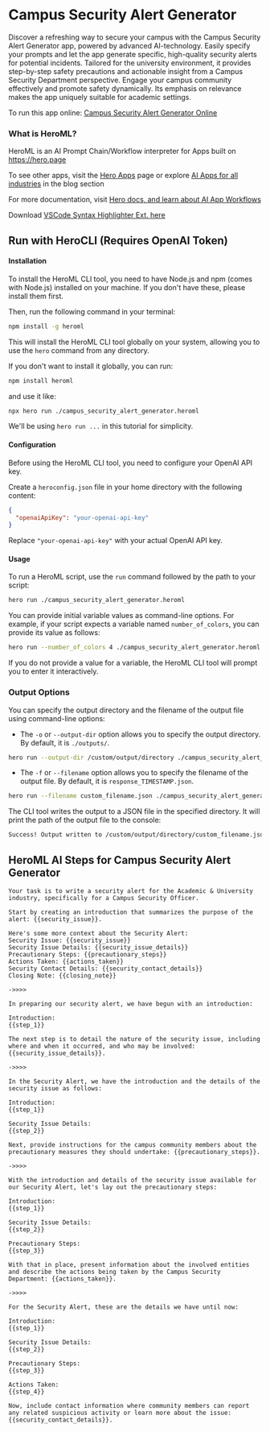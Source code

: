 # Campus Security Alert Generator

Discover a refreshing way to secure your campus with the Campus Security Alert Generator app, powered by advanced AI-technology. Easily specify your prompts and let the app generate specific, high-quality security alerts for potential incidents. Tailored for the university environment, it provides step-by-step safety precautions and actionable insight from a Campus Security Department perspective. Engage your campus community effectively and promote safety dynamically. Its emphasis on relevance makes the app uniquely suitable for academic settings.

To run this app online: [Campus Security Alert Generator Online](https://hero.page/app/campus-security-alert-generator-ai-powered-university-security-alerts/ZqQKpn7c8uHi05bfGTv5)

### What is HeroML?
HeroML is an AI Prompt Chain/Workflow interpreter for Apps built on https://hero.page 

To see other apps, visit the [Hero Apps](https://hero.page/apps) page or explore [AI Apps for all industries](https://hero.page/blog) in the blog section

For more documentation, visit [Hero docs, and learn about AI App Workflows](https://hero.page/tutorials/introduction-to-heroml)

Download [VSCode Syntax Highlighter Ext. here](https://marketplace.visualstudio.com/items?itemName=hero-page.heroml)

## Run with HeroCLI (Requires OpenAI Token)

#### Installation

To install the HeroML CLI tool, you need to have Node.js and npm (comes with Node.js) installed on your machine. If you don't have these, please install them first. 

Then, run the following command in your terminal:

```bash
npm install -g heroml
```

This will install the HeroML CLI tool globally on your system, allowing you to use the `hero` command from any directory.

If you don't want to install it globally, you can run:

```bash
npm install heroml
```

and use it like:

```bash
npx hero run ./campus_security_alert_generator.heroml
```

We'll be using `hero run ...` in this tutorial for simplicity.

#### Configuration

Before using the HeroML CLI tool, you need to configure your OpenAI API key. 

Create a `heroconfig.json` file in your home directory with the following content:

```json
{
  "openaiApiKey": "your-openai-api-key"
}
```

Replace `"your-openai-api-key"` with your actual OpenAI API key.

#### Usage

To run a HeroML script, use the `run` command followed by the path to your script:

```bash
hero run ./campus_security_alert_generator.heroml
```

You can provide initial variable values as command-line options. For example, if your script expects a variable named `number_of_colors`, you can provide its value as follows:

```bash
hero run --number_of_colors 4 ./campus_security_alert_generator.heroml
```

If you do not provide a value for a variable, the HeroML CLI tool will prompt you to enter it interactively.

### Output Options

You can specify the output directory and the filename of the output file using command-line options:

- The `-o` or `--output-dir` option allows you to specify the output directory. By default, it is `./outputs/`.

```bash
hero run --output-dir /custom/output/directory ./campus_security_alert_generator.heroml
```

- The `-f` or `--filename` option allows you to specify the filename of the output file. By default, it is `response_TIMESTAMP.json`.

```bash
hero run --filename custom_filename.json ./campus_security_alert_generator.heroml
```

The CLI tool writes the output to a JSON file in the specified directory. It will print the path of the output file to the console:

```bash
Success! Output written to /custom/output/directory/custom_filename.json
```


## HeroML AI Steps for Campus Security Alert Generator
```
Your task is to write a security alert for the Academic & University industry, specifically for a Campus Security Officer. 

Start by creating an introduction that summarizes the purpose of the alert: {{security_issue}}.

Here's some more context about the Security Alert:
Security Issue: {{security_issue}}
Security Issue Details: {{security_issue_details}}
Precautionary Steps: {{precautionary_steps}}
Actions Taken: {{actions_taken}}
Security Contact Details: {{security_contact_details}}
Closing Note: {{closing_note}}

->>>>

In preparing our security alert, we have begun with an introduction:

Introduction:
{{step_1}}

The next step is to detail the nature of the security issue, including where and when it occurred, and who may be involved: {{security_issue_details}}.

->>>>

In the Security Alert, we have the introduction and the details of the security issue as follows:

Introduction:
{{step_1}}

Security Issue Details:
{{step_2}}

Next, provide instructions for the campus community members about the precautionary measures they should undertake: {{precautionary_steps}}.

->>>>

With the introduction and details of the security issue available for our Security Alert, let's lay out the precautionary steps:

Introduction:
{{step_1}}

Security Issue Details:
{{step_2}}

Precautionary Steps:
{{step_3}}

With that in place, present information about the involved entities and describe the actions being taken by the Campus Security Department: {{actions_taken}}.

->>>>

For the Security Alert, these are the details we have until now:

Introduction:
{{step_1}}

Security Issue Details:
{{step_2}}

Precautionary Steps:
{{step_3}}

Actions Taken:
{{step_4}}

Now, include contact information where community members can report any related suspicious activity or learn more about the issue: {{security_contact_details}}.


```

